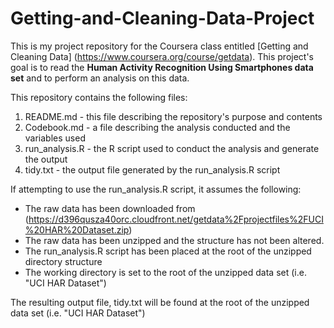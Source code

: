 # Getting-and-Cleaning-Data-Project
This is my project repository for the Coursera class entitled [Getting and Cleaning Data] (https://www.coursera.org/course/getdata).  This project's goal is to read the **Human Activity Recognition Using Smartphones data set** and to perform an analysis on this data.

This repository contains the following files:

1. README.md - this file describing the repository's purpose and contents
2. Codebook.md - a file describing the analysis conducted and the variables used
3. run_analysis.R - the R script used to conduct the analysis and generate the output
4. tidy.txt - the output file generated by the run_analysis.R script

If attempting to use the run_analysis.R script, it assumes the following:

* The raw data has been downloaded from (https://d396qusza40orc.cloudfront.net/getdata%2Fprojectfiles%2FUCI%20HAR%20Dataset.zip) 
* The raw data has been unzipped and the structure has not been altered.
* The run_analysis.R script has been placed at the root of the unzipped directory structure
* The working directory is set to the root of the unzipped data set (i.e. "UCI HAR Dataset")

The resulting output file, tidy.txt will be found at the root of the unzipped data set (i.e. "UCI HAR Dataset")
